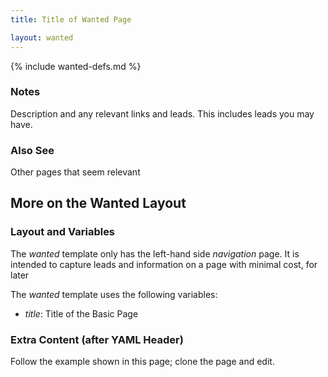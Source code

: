 ```yaml
---
title: Title of Wanted Page

layout: wanted
---
```

{% include wanted-defs.md %}

### Notes
Description and any relevant links and leads.  This includes leads you may have.

### Also See
Other pages that seem relevant

<!-- Clone this page, remove after this comment -->
## More on the Wanted Layout

### Layout and Variables
The *wanted* template only has the left-hand side *navigation* page.  It is intended to capture leads
and information on a page with minimal cost, for later 

The *wanted* template uses the following variables:

* _title_: Title of the Basic Page

### Extra Content (after YAML Header)
Follow the example shown in this page; clone the page and edit.